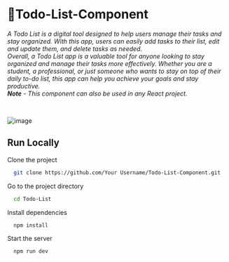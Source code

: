 # 📃Todo-List-Component

*A Todo List is a digital tool designed to help users manage their tasks and stay organized. With this app, users can easily add tasks to their list, edit and update them, and delete tasks as needed.  
Overall, a Todo List app is a valuable tool for anyone looking to stay organized and manage their tasks more effectively. Whether you are a student, a professional, or just someone who wants to stay on top of their daily to-do list, this app can help you achieve your goals and stay productive.*  
***Note*** - *This component can also be used in any React project.*

<br>

![image](https://user-images.githubusercontent.com/97666287/230766473-bde96f6e-6c5e-47c5-afc2-9811a3cddbc2.png)

## Run Locally

Clone the project

```bash
  git clone https://github.com/Your Username/Todo-List-Component.git
```

Go to the project directory

```bash
  cd Todo-List
```

Install dependencies

```bash
  npm install
```

Start the server

```bash
  npm run dev
```
